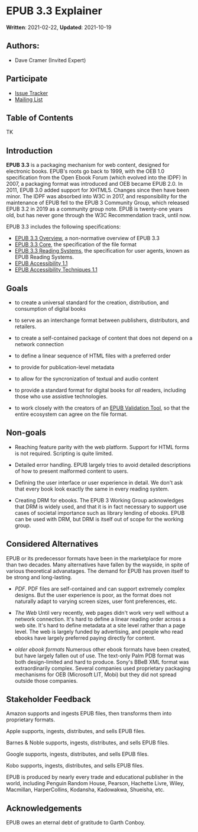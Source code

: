 # EPUB 3.3 Explainer

**Written**: 2021-02-22, **Updated**: 2021-10-19 

## Authors:

 * Dave Cramer (Invited Expert)
 
## Participate

 * [Issue Tracker](https://github.com/w3c/epub-specs/issues)
 * [Mailing List](https://lists.w3.org/Archives/Public/public-epub-wg/)
 
## Table of Contents

TK
 
## Introduction

**EPUB 3.3** is a packaging mechanism for web content, designed for electronic books. EPUB's roots go back to 1999, with the OEB 1.0 specification from the Open Ebook Forum (which evolved into the IDPF) In 2007, a packaging format was introduced and OEB became EPUB 2.0. In 2011, EPUB 3.0 added support for XHTML5. Changes since then have been minor. The IDPF was absorbed into W3C in 2017, and responsibility for the maintenance of EPUB fell to the EPUB 3 Community Group, which released EPUB 3.2 in 2019 as a community group note. EPUB is twenty-one years old, but has never gone through the W3C Recommendation track, until now. 

EPUB 3.3 includes the following specifications:

* [EPUB 3.3 Overview](https://w3c.github.io/epub-specs/epub33/overview/), a non-normative overview of EPUB 3.3
* [EPUB 3.3 Core](https://w3c.github.io/epub-specs/epub33/core/), the specification of the file format
* [EPUB 3.3 Reading Systems](https://w3c.github.io/epub-specs/epub33/rs/), the specification for user agents, known as EPUB Reading Systems. 
* [EPUB Accessibility 1.1](https://w3c.github.io/epub-specs/epub33/a11y/)
* [EPUB Accessibility Techniques 1.1](https://w3c.github.io/epub-specs/epub33/a11y-tech/)

## Goals

* to create a universal standard for the creation, distribution, and consumption of digital books

* to serve as an interchange format between publishers, distributors, and retailers. 

* to create a self-contained package of content that does not depend on a network connection

* to define a linear sequence of HTML files with a preferred order

* to provide for publication-level metadata

* to allow for the syncronization of textual and audio content

* to provide a standard format for digital books for *all* readers, including those who use assistive technologies.

* to work closely with the creators of an [EPUB Validation Tool](https://github.com/w3c/epubcheck), so that the entire ecosystem can agree on the file format.

## Non-goals

* Reaching feature parity with the web platform. Support for HTML forms is not required. Scripting is quite limited. 

* Detailed error handling. EPUB largely tries to avoid detailed descriptions of how to present malformed content to users. 

* Defining the user interface or user experience in detail. We don't ask that every book look exactly the same in every reading system.

* Creating DRM for ebooks. The EPUB 3 Working Group acknowledges that DRM is widely used, and that it is in fact necessary to support use cases of societal importance such as library lending of ebooks. EPUB can be used with DRM, but DRM is itself out of scope for the working group. 



## Considered Alternatives

EPUB or its predecessor formats have been in the marketplace for more than two decades. Many alternatives have fallen by the wayside, in spite of various theoretical advanatages. The demand for EPUB has proven itself to be strong and long-lasting. 

* *PDF*. PDF files are self-contained and can support extremely complex designs. But the user experience is poor, as the format does not naturally adapt to varying screen sizes, user font preferences, etc.

* *The Web* Until very recently, web pages didn't work very well without a network connection. It's hard to define a linear reading order across a web site. It's hard to define metadata at a site level rather than a page level. The web is largely funded by advertising, and people who read ebooks have largely preferred paying directly for content. 

* *older ebook formats* Numerous other ebook formats have been created, but have largely fallen out of use. The text-only Palm PDB format was both design-limited and hard to produce. Sony's BBeB XML format was extraordinarily complex. Several companies used proprietary packaging mechanisms for OEB (Microsoft LIT, Mobi) but they did not spread outside those companies. 


## Stakeholder Feedback

Amazon supports and ingests EPUB files, then transforms them into proprietary formats.

Apple supports, ingests, distributes, and sells EPUB files.

Barnes & Noble supports, ingests, distributes, and sells EPUB files.

Google supports, ingests, distributes, and sells EPUB files.

Kobo supports, ingests, distributes, and sells EPUB files.

EPUB is produced by nearly every trade and educational publisher in the world, including Penguin Random House, Pearson, Hachette Livre, Wiley, Macmillan, HarperCollins, Kodansha, Kadowakwa, Shueisha, etc. 

## Acknowledgements

EPUB owes an eternal debt of gratitude to Garth Conboy.






